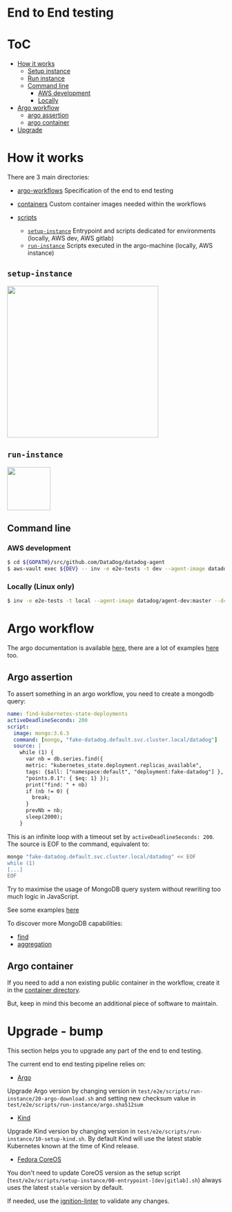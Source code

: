 # End to End testing

# ToC
- [How it works](#how-it-works)
  * [Setup instance](#setup-instance)
  * [Run instance](#run-instance)
  * [Command line](#command-line)
    * [AWS development](#aws-development)
    * [Locally](#locally)
- [Argo workflow](#argo-workflow)
  * [argo assertion](#argo-assertion)
  * [argo container](#argo-container)
- [Upgrade](#upgrade---bump)

# How it works

There are 3 main directories:
- [argo-workflows](./argo-workflows)
    Specification of the end to end testing

- [containers](./containers) 
    Custom container images needed within the workflows

- [scripts](./scripts)
    - [`setup-instance`](./scripts/setup-instance)
      Entrypoint and scripts dedicated for environments (locally, AWS dev, AWS gitlab)
    - [`run-instance`](./scripts/run-instance)
      Scripts executed in the argo-machine (locally, AWS instance)

## `setup-instance`

<img src="docs/setup-instance.svg" width="350">

## `run-instance`

<img src="docs/run-instance.svg" width="100">

## Command line

### AWS development

```bash
$ cd ${GOPATH}/src/github.com/DataDog/datadog-agent 
$ aws-vault exec ${DEV} -- inv -e e2e-tests -t dev --agent-image datadog/agent-dev:master --dca-image datadog/cluster-agent-dev:master
```

### Locally (Linux only)

```bash
$ inv -e e2e-tests -t local --agent-image datadog/agent-dev:master --dca-image datadog/cluster-agent-dev:master
```

# Argo workflow

The argo documentation is available [here](https://applatix.com/open-source/argo/docs/examples.html), there are a lot of examples [here](https://github.com/argoproj/argo/tree/master/examples) too.

## Argo assertion

To assert something in an argo workflow, you need to create a mongodb query:
```yaml
name: find-kubernetes-state-deployments
activeDeadlineSeconds: 200
script:
  image: mongo:3.6.3
  command: [mongo, "fake-datadog.default.svc.cluster.local/datadog"]
  source: |
    while (1) {
      var nb = db.series.find({
      metric: "kubernetes_state.deployment.replicas_available", 
      tags: {$all: ["namespace:default", "deployment:fake-datadog"] }, 
      "points.0.1": { $eq: 1} });      
      print("find: " + nb)
      if (nb != 0) {
        break;
      }
      prevNb = nb;
      sleep(2000);
    }    
```

This is an infinite loop with a timeout set by `activeDeadlineSeconds: 200`.
The source is EOF to the command, equivalent to:
```bash
mongo "fake-datadog.default.svc.cluster.local/datadog" << EOF
while (1)
[...]
EOF
```

Try to maximise the usage of MongoDB query system without rewriting too much logic in JavaScript.

See some examples [here](./containers/fake_datadog/README.md#find)

To discover more MongoDB capabilities:
- [find](https://docs.mongodb.com/manual/tutorial/query-documents/)
- [aggregation](https://docs.mongodb.com/manual/aggregation/)

## Argo container

If you need to add a non existing public container in the workflow, create it in the [container directory](./containers).

But, keep in mind this become an additional piece of software to maintain.

# Upgrade - bump

This section helps you to upgrade any part of the end to end testing.

The current end to end testing pipeline relies on:
* [Argo](https://github.com/argoproj/argo)

Upgrade Argo version by changing version in `test/e2e/scripts/run-instance/20-argo-download.sh` and setting new checksum value in `test/e2e/scripts/run-instance/argo.sha512sum`

* [Kind](https://kind.sigs.k8s.io/)

Upgrade Kind version by changing version in `test/e2e/scripts/run-instance/10-setup-kind.sh`.
By default Kind will use the latest stable Kubernetes known at the time of Kind release.

* [Fedora CoreOS](https://getfedora.org/en/coreos?stream=stable)

You don't need to update CoreOS version as the setup script (`test/e2e/scripts/setup-instance/00-entrypoint-[dev|gitlab].sh`) always uses the latest `stable` version by default.

If needed, use the [ignition-linter](https://coreos.com/validate/) to validate any changes.
